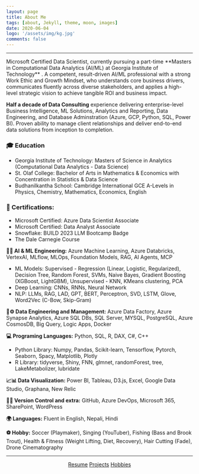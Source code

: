 ```yaml
---
layout: page
title: About Me
tags: [about, Jekyll, theme, moon, images]
date: 2020-06-04
logo: '/assets/img/kg.jpg'
comments: false
---
```

<hr/>
Microsoft Certified Data Scientist, currently pursuing a part-time **Masters in Computational Data Analytics (AI/ML) at Georgia Institute of Technology** . A competent, result-driven AI/ML professional with a strong Work Ethic and Growth Mindset, who understands core business drivers, communicates fluently across diverse stakeholders, and applies a high-level strategic vision to achieve tangible ROI and business impact.
 
**Half a decade of Data Consulting** experience delivering enterprise-level Business Intelligence, ML Solutions, Analytics and Reporting, Data Engineering, and Database Adminstration (Azure, GCP, Python, SQL, Power BI). Proven ability to manage client relationships and deliver end-to-end data solutions from inception to completion. 

### 🎓 Education
- Georgia Institute of Technology: Masters of Science in Analytics (Computational Data Analytics - Data Science)
- St. Olaf College: Bachelor of Arts in Mathematics & Economics with Concentration in Statistics & Data Science
- Budhanilkantha School: Cambridge International GCE A-Levels in Physics, Chemistry, Mathematics, Economics, English

### 🏅 Certifications: 
- Microsoft Certified: Azure Data Scientist Associate
- Microsoft Certified: Data Analyst Associate
- Snowflake: BUILD 2023 LLM Bootcamp Badge
- The Dale Carnegie Course

**🤖🧠 AI & ML Engineering:** Azure Machine Learning, Azure Databricks, VertexAI, MLflow, MLOps, Foundation Models, RAG, AI Agents, MCP
- ML Models: Supervised - Regression (Linear, Logistic, Regularized), Decision Tree, Random Forest, SVMs, Naive Bayes, Gradient Boosting (XGBoost, LightGBM), Unsupervised - KNN, KMeans clustering, PCA
- Deep Learning: CNNs, RNNs, Neural Network
- NLP: LLMs, RAG, LAD, GPT, BERT, Perceptron, SVD, LSTM, Glove, Word2Vec (C-Bow, Skip-Gram)

**🔗⚙️ Data Engineering and Management:** Azure Data Factory, Azure Synapse Analytics, Azure SQL DBs, SQL Server, MYSQL, PostgreSQL, Azure CosmosDB, Big Query, Logic Apps, Docker

**💻 Programing Languages:** Python, SQL, R, DAX, C#, C++
- Python Library: Numpy, Pandas, Scikit-learn, Tensorflow, Pytorch, Seaborn, Spacy, Matplotlib, Plotly
- R Library: tidyverse, Shiny, FNN, glmnet, randomForest, tree, LakeMetabolizer, lubridate

**📈📊 Data Visualization:** Power BI, Tableau, D3.js, Excel, Google Data Studio, Graphana, New Relic

**🐙🔄 Version Control and extra:** GitHub, Azure DevOps, Microsoft 365, SharePoint, WordPress

**🌍 Languages:** Fluent in English, Nepali, Hindi

**⚽ Hobby:** Soccer (Playmaker), Singing (YouTuber), Fishing (Bass and Brook Trout), Health & Fitness 
 (Weight Lifting, Diet, Recovery), Hair Cutting (Fade), Drone Cinematography

<hr/>
<center>
    <div class="btn-group">
        <a href="https://drive.google.com/file/d/13M2lYmX9jASWxljycvsOVNBrg-K03Y7G/view?usp=sharing" class="btn btn-primary">Resume</a>
        <a href="https://gurungkshitij.github.io//posts/" class="btn btn-primary">Projects</a>
        <a href="https://gurungkshitij.github.io/projects/" class="btn btn-primary"> Hobbies</a>    
    </div>
</center>
